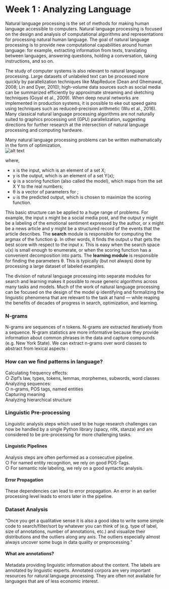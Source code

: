 # Week 1 : Analyzing Language

Natural language processing is the set of methods for making human language accessible to computers. Natural language processing is focused on the design and analysis of computational algorithms and representations for processing natural human language. The goal of natural language processing is to provide new computational capabilities around human language: for example, extracting information from texts, translating between languages, answering questions, holding a conversation, taking instructions, and so on.

The study of computer systems is also relevant to natural language processing. Large datasets of unlabeled text can be processed more quickly by parallelization techniques like MapReduce (Dean and Ghemawat, 2008; Lin and Dyer, 2010); high-volume data sources such as social media can be summarized efficiently by approximate streaming and sketching techniques (Goyal et al., 2009). When deep neural networks are implemented in production systems, it is possible to eke out speed gains using techniques such as reduced-precision arithmetic (Wu et al., 2016). Many classical natural language processing algorithms are not naturally suited to graphics processing unit (GPU) parallelization, suggesting directions for further research at the intersection of natural language processing and computing hardware.

Many natural language processing problems can be written mathematically in the form of optimization,<br/>
![alt text](https://firebasestorage.googleapis.com/v0/b/birthday-react-6eca4.appspot.com/o/Natural-Language-Processing%2FWeek%201%20%3A%20Analyzing%20Language%2Fformula.jpg?alt=media&token=825a75bb-b1b3-44d8-bf51-2cb832e269df)

where,

- x is the input, which is an element of a set X;
- y is the output, which is an element of a set Y(x);
- &#968; is a scoring function (also called the model), which maps from the set X Y to the real numbers;
- &theta; is a vector of parameters for ;
- &upsilon; is the predicted output, which is chosen to maximize the scoring function.

This basic structure can be applied to a huge range of problems. For example, the input x might be a social media post, and the output y might be a labeling of the emotional sentiment expressed by the author, or x might be a news article and y might be a structured record of the events that the article describes.
The <b>search</b> module is responsible for computing the argmax of the function &#968;. In other words, it finds the output &upsilon; that gets the best score with respect to the input x. This is easy when the search space &upsilon;(x) is small enough to enumerate, or when the scoring function has a convenient decomposition into parts. The <b>learning module</b> is responsible for finding the parameters &theta;. This is typically (but not always) done by processing a large dataset of labeled examples.

The division of natural language processing into separate modules for search and learning makes it possible to reuse generic algorithms across many tasks and models. Much of the work of natural language processing can be focused on the design of the model &#968; identifying and formalizing the linguistic phenomena that are relevant to the task at hand — while reaping the benefits of decades of progress in search, optimization, and learning.

### N-grams

N-grams are sequences of n tokens. N-grams are extracted iteratively from a sequence. N-gram statistics are more informative because they provide information about common phrases in the data and capture compounds (e.g. New York State).
We can extract n-grams over word classes to abstract from lexical aspects :

### How can we find patterns in language?

Calculating frequency effects:<br/>
○ Zipf’s law, types, tokens, lemmas, morphemes, subwords, word classes<br/>
Analyzing sequences:<br/>
○ n-grams, POS tags, named entities<br/>
Capturing meaning<br/>
Analyzing hierarchical structure

### Linguistic Pre-processing

Linguistic analysis steps which used to be huge research challenges can now
be handled by a single Python library (spacy, nltk, stanza) and are
considered to be pre-processing for more challenging tasks.

#### Linguistic Pipelines

Analysis steps are often performed as a consecutive pipeline.<br/>
○ For named entity recognition, we rely on good POS-Tags.<br/>
○ For semantic role labeling, we rely on a good syntactic analysis.

#### Error Propagation

These dependencies can lead to error propagation. An error in an earlier processing level leads to errors later in the pipeline.

### Dataset Analysis

“Once you get a qualitative sense it is also a good idea to write some simple code to search/filter/sort by whatever you can think of (e.g. type of label, size of annotations, number of annotations, etc.) and visualize their distributions and the outliers along any axis. The outliers especially almost always uncover some bugs in data quality or preprocessing.”

#### What are annotations?

Metadata providing linguistic information about the content. The labels are annotated by linguistic experts. Annotated corpora are very important resources for natural language processing. They are often not available for languages that are of less economic interest.

